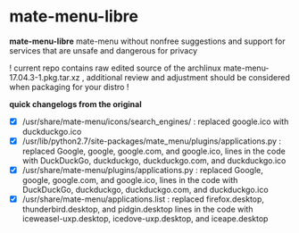 # mate-menu-libre
**mate-menu-libre**
mate-menu without nonfree suggestions and support for services that are unsafe and dangerous for privacy

! current repo contains raw edited source of the archlinux mate-menu-17.04.3-1.pkg.tar.xz , additional review and adjustment should be considered when packaging for your distro !



**quick changelogs from the original**

- [x] /usr/share/mate-menu/icons/search_engines/ : replaced google.ico with duckduckgo.ico
- [x] /usr/lib/python2.7/site-packages/mate_menu/plugins/applications.py : replaced Google, google, google.com, and google.ico, lines in the code with DuckDuckGo, duckduckgo, duckduckgo.com, and duckduckgo.ico
- [x] /usr/share/mate-menu/plugins/applications.py : replaced Google, google, google.com, and google.ico, lines in the code with DuckDuckGo, duckduckgo, duckduckgo.com, and duckduckgo.ico
- [x] /usr/share/mate-menu/applications.list : replaced firefox.desktop, thunderbird.desktop, and pidgin.desktop lines in the code with iceweasel-uxp.desktop, icedove-uxp.desktop, and iceape.desktop
